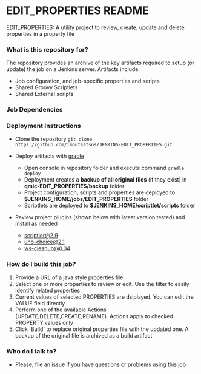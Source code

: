 # EDIT_PROPERTIES README #
EDIT_PROPERTIES: A utility project to review, create, update and delete properties in a property file

### What is this repository for? ###

The repository provides an archive of the key artifacts required to setup (or update) the job on a Jenkins server. Artifacts include:

* Job configuration, and job-specific properties and scripts
* Shared Groovy Scriptlets
* Shared External scripts

### Job Dependencies ###

### Deployment Instructions ###

* Clone the repository ```git clone https://github.com/imoutsatsos/JENKINS-EDIT_PROPERTIES.git```
* Deploy artifacts with [gradle](https://gradle.org/)
	* Open console in repository folder and execute command ```gradle deploy```
	* Deployment creates a **backup of all original files** (if they exist) in **qmic-EDIT_PROPERTIES/backup** folder
	* Project configuration, scripts and properties are deployed to **$JENKINS_HOME/jobs/EDIT_PROPERTIES** folder
	* Scriptlets are deployed to **$JENKINS_HOME/scriptlet/scripts** folder

* Review project plugins (shown below with latest version tested) and install as needed
 	* scriptler@2.9
  	* uno-choice@2.1
  	* ws-cleanup@0.34
 

### How do I build this job? ###

1. Provide a URL of a java style properties file
2. Select one or more properties to review or edit. Use the filter to easily identify related properties
3. Current values of selected PROPERTIES are dsiplayed. You can edit the VALUE field directly
4. Perform one of the available Actions (UPDATE,DELETE,CREATE,RENAME). Actions apply to checked PROPERTY values only
5. Click 'Build' to replace original properties file with the updated one. A backup of the original file is archived as a build artifact


### Who do I talk to? ###

* Please, file an issue if you have questions or problems using this job
